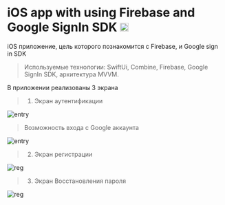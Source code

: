 # iOS app with using Firebase and Google SignIn SDK <img src="https://firebase.google.com/downloads/brand-guidelines/SVG/logo-logomark.svg" width="20" height="20">

iOS приложение, цель которого познакомится с Firebase, и Google sign in SDK

> Используемые технологии: 
SwiftUi, Combine, Firebase, Google SignIn SDK, архитектура MVVM. 

В приложении реализованы 3 экрана

>1. Экран аутентификации

![entry](Gif/Entry.png)

> Возможность входа с Google аккаунта

![entry](Gif/GifGoogleSignIn.gif)

> 2. Экран регистрации

![reg](Gif/GifReg.gif)

> 3. Экран Восстановления пароля

![reg](Gif/GifRestore.gif) 
